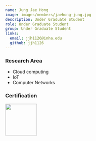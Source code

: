 ```yaml
---
name: Jung Jae Hong
image: images/members/jaehong-jung.jpg
description: Under Graduate Student
role: Under Graduate Student
group: Under Graduate Student
links:
  email: jjh1126@inha.edu
  github: jjh1126
---
```


### Research Area
- Cloud computing
- IoT
- Computer Networks

### Certification
<a href="https://www.credly.com/badges/a432d3e4-dc20-4857-8ad9-7c0025b808b1/public_url"><img src="https://images.credly.com/size/680x680/images/0e284c3f-5164-4b21-8660-0d84737941bc/image.png" width="100"></a>
